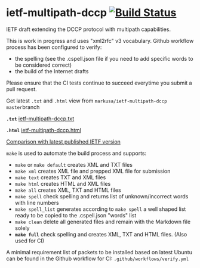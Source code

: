 # ietf-multipath-dccp [![Build Status](https://github.com/tsvwg/ietf-multipath-dccp/actions/workflows/verify.yml/badge.svg?branch=master)](https://github.com/tsvwg/ietf-multipath-dccp/actions/workflows/verify.yml?query=branch:master)
IETF draft extending the DCCP protocol with multipath capabilities.

This is work in progress and uses "xml2rfc" v3 vocabulary. Github workflow process has been configured to verify:

- the spelling (see the .cspell.json file if you need to add specific words to be considered correct)
- the build of the Internet drafts

Please ensure that the CI tests continue to succeed everytime you submit a pull request.

Get latest `.txt` and `.html` view from `markusa/ietf-multipath-dccp` `master`branch

**`.txt`**
[ietf-multipath-dccp.txt](https://tsvwg.github.io/ietf-multipath-dccp/draft-ietf-tsvwg-multipath-dccp.txt)

**`.html`**
[ietf-multipath-dccp.html](https://tsvwg.github.io/ietf-multipath-dccp/draft-ietf-tsvwg-multipath-dccp.html)

[Comparison with latest published IETF version](https://www.ietf.org/rfcdiff?url1=draft-ietf-tsvwg-multipath-dccp&url2=https://tsvwg.github.io/ietf-multipath-dccp/draft-ietf-tsvwg-multipath-dccp.txt)

`make` is used to automate the build process and supports:

* `make` or `make default`
creates XML and TXT files
* `make xml`
creates XML file and prepped XML file for submission
* `make text`
creates TXT and XML files
* `make html`
creates HTML and XML files
* `make all`
creates XML, TXT and HTML files
* `make spell`
check spelling and returns list of unknown/incorrect words with line numbers
* `make spell_list`
generates according to `make spell` a well shaped list ready to be copied to the .cspell.json "words" list
* `make clean`
delete all generated files and remain with the Markdown file solely
* **`make full`**
check spelling and creates XML, TXT and HTML files. (Also used for CI)

A minimal requirement list of packets to be installed based on latest Ubuntu can be found in the Github workflow for CI: `.github/workflows/verify.yml`
